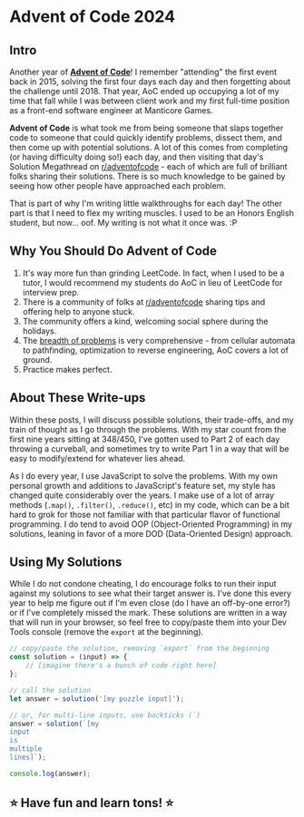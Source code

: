 # Advent of Code 2024

## Intro

Another year of [**Advent of Code**](https://adventofcode.com)! I remember "attending" the first event back in 2015, solving the first four days each day and then forgetting about the challenge until 2018. That year, AoC ended up occupying a lot of my time that fall while I was between client work and my first full-time position as a front-end software engineer at Manticore Games.

**Advent of Code** is what took me from being someone that slaps together code to someone that could quickly identify problems, dissect them, and then come up with potential solutions. A lot of this comes from completing (or having difficulty doing so!) each day, and then visiting that day's Solution Megathread on [r/adventofcode](https://www.reddit.com/r/adventofcode/) - each of which are full of brilliant folks sharing their solutions. There is so much knowledge to be gained by seeing how other people have approached each problem.

That is part of why I'm writing little walkthroughs for each day! The other part is that I need to flex my writing muscles. I used to be an Honors English student, but now... oof. My writing is not what it once was. :P

## Why You Should Do Advent of Code

1. It's way more fun than grinding LeetCode. In fact, when I used to be a tutor, I would recommend my students do AoC in lieu of LeetCode for interview prep.
2. There is a community of folks at [r/adventofcode](https://www.reddit.com/r/adventofcode/) sharing tips and offering help to anyone stuck.
3. The community offers a kind, welcoming social sphere during the holidays.
4. The [breadth of problems](https://www.reddit.com/r/adventofcode/comments/1gdw4cj/450_stars_a_categorization_and_megaguide/) is very comprehensive - from cellular automata to pathfinding, optimization to reverse engineering, AoC covers a lot of ground.
5. Practice makes perfect.

## About These Write-ups

Within these posts, I will discuss possible solutions, their trade-offs, and my train of thought as I go through the problems. With my star count from the first nine years sitting at 348/450, I've gotten used to Part 2 of each day throwing a curveball, and sometimes try to write Part 1 in a way that will be easy to modify/extend for whatever lies ahead.

As I do every year, I use JavaScript to solve the problems. With my own personal growth and additions to JavaScript's feature set, my style has changed quite considerably over the years. I make use of a lot of array methods (`.map()`, `.filter()`, `.reduce()`, etc) in my code, which can be a bit hard to grok for those not familiar with that particular flavor of functional programming. I do tend to avoid OOP (Object-Oriented Programming) in my solutions, leaning in favor of a more DOD (Data-Oriented Design) approach.

## Using My Solutions

While I do not condone cheating, I do encourage folks to run their input against my solutions to see what their target answer is. I've done this every year to help me figure out if I'm even close (do I have an off-by-one error?) or if I've completely missed the mark. These solutions are written in a way that will run in your browser, so feel free to copy/paste them into your Dev Tools console (remove the `export` at the beginning).

```js
// copy/paste the solution, removing `export` from the beginning
const solution = (input) => {
	// [imagine there's a bunch of code right here]
};

// call the solution
let answer = solution('[my puzzle input]');

// or, for multi-line inputs, use backticks (`)
answer = solution(`[my
input
is
multiple
lines]`);

console.log(answer);
```

## ⭐ Have fun and learn tons! ⭐
